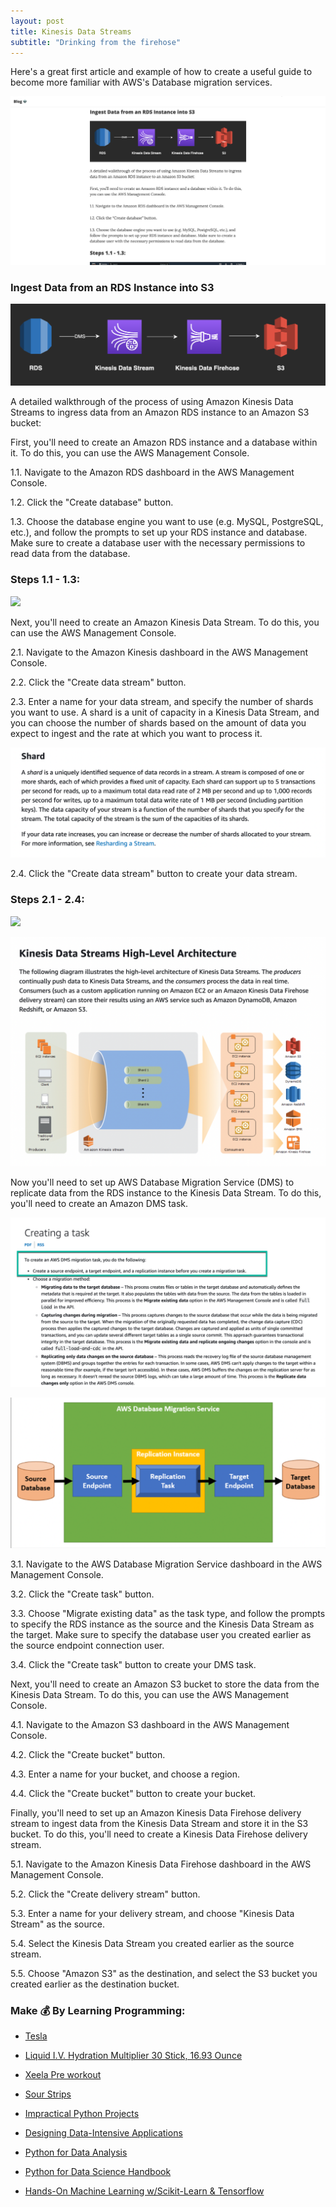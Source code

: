 ```yaml
---
layout: post
title: Kinesis Data Streams
subtitle: "Drinking from the firehose"
---
```

  
Here's a great first article and example of how to create a useful guide to become more familiar with AWS's Database migration services.
<br/>
<!-- ![](https://youtu.be/_Ayv8p6nyKo) -->
[![IMAGE_ALT](/img/data_streaming/cover_photo.png)](https://youtu.be/_Ayv8p6nyKo)

### Ingest Data from an RDS Instance into S3

![](/img/data_streaming/kinesis_firehose.png)

A detailed walkthrough of the process of using Amazon Kinesis Data Streams to ingress data from an Amazon RDS instance to an Amazon S3 bucket:

First, you'll need to create an Amazon RDS instance and a database within it. To do this, you can use the AWS Management Console.

1.1. Navigate to the Amazon RDS dashboard in the AWS Management Console.

1.2. Click the "Create database" button.

1.3. Choose the database engine you want to use (e.g. MySQL, PostgreSQL, etc.), and follow the prompts to set up your RDS instance and database. Make sure to create a database user with the necessary permissions to read data from the database.

### Steps 1.1 - 1.3:
![](/img/data_streaming/steps_1_3.gif)

Next, you'll need to create an Amazon Kinesis Data Stream. To do this, you can use the AWS Management Console.

2.1. Navigate to the Amazon Kinesis dashboard in the AWS Management Console.

2.2. Click the "Create data stream" button.

2.3. Enter a name for your data stream, and specify the number of shards you want to use. A shard is a unit of capacity in a Kinesis Data Stream, and you can choose the number of shards based on the amount of data you expect to ingest and the rate at which you want to process it.

![](/img/data_streaming/shard_definition.png)

2.4. Click the "Create data stream" button to create your data stream.

### Steps 2.1 - 2.4:
![](/img/data_streaming/step_2.gif)

![](/img/data_streaming/kinesis_data_streams.png)

Now you'll need to set up AWS Database Migration Service (DMS) to replicate data from the RDS instance to the Kinesis Data Stream. To do this, you'll need to create an Amazon DMS task.

![](/img/data_streaming/dms_task.png)

![](/img/data_streaming/dms_service.png)

3.1. Navigate to the AWS Database Migration Service dashboard in the AWS Management Console.

3.2. Click the "Create task" button.

3.3. Choose "Migrate existing data" as the task type, and follow the prompts to specify the RDS instance as the source and the Kinesis Data Stream as the target. Make sure to specify the database user you created earlier as the source endpoint connection user.

3.4. Click the "Create task" button to create your DMS task.

Next, you'll need to create an Amazon S3 bucket to store the data from the Kinesis Data Stream. To do this, you can use the AWS Management Console.

4.1. Navigate to the Amazon S3 dashboard in the AWS Management Console.

4.2. Click the "Create bucket" button.

4.3. Enter a name for your bucket, and choose a region.

4.4. Click the "Create bucket" button to create your bucket.

Finally, you'll need to set up an Amazon Kinesis Data Firehose delivery stream to ingest data from the Kinesis Data Stream and store it in the S3 bucket. To do this, you'll need to create a Kinesis Data Firehose delivery stream.

5.1. Navigate to the Amazon Kinesis Data Firehose dashboard in the AWS Management Console.

5.2. Click the "Create delivery stream" button.

5.3. Enter a name for your delivery stream, and choose "Kinesis Data Stream" as the source.

5.4. Select the Kinesis Data Stream you created earlier as the source stream.

5.5. Choose "Amazon S3" as the destination, and select the S3 bucket you created earlier as the destination bucket.

### Make 💰 By Learning Programming:
- [Tesla](https://ts.la/khaled835973)
- [Liquid I.V. Hydration Multiplier 30 Stick, 16.93 Ounce](https://amzn.to/3ZFDjDq)
- [Xeela Pre workout]()
- [Sour Strips](https://amzn.to/3EDWUM7)

- [Impractical Python Projects](https://amzn.to/3JpCpWH)
- [Designing Data-Intensive Applications](https://amzn.to/3Hgh5Sj)
- [Python for Data Analysis](https://amzn.to/3D0C8pl)
- [Python for Data Science Handbook](https://amzn.to/3XnZ1ez)
- [Hands-On Machine Learning w/Scikit-Learn & Tensorflow](https://amzn.to/3QTWoyt)

<br>